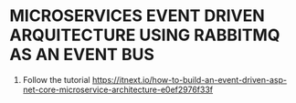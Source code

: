 # MICROSERVICES EVENT DRIVEN ARQUITECTURE USING RABBITMQ AS AN EVENT BUS

1. Follow the tutorial
  https://itnext.io/how-to-build-an-event-driven-asp-net-core-microservice-architecture-e0ef2976f33f